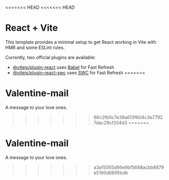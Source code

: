 <<<<<<< HEAD
<<<<<<< HEAD
# React + Vite

This template provides a minimal setup to get React working in Vite with HMR and some ESLint rules.

Currently, two official plugins are available:

- [@vitejs/plugin-react](https://github.com/vitejs/vite-plugin-react/blob/main/packages/plugin-react/README.md) uses [Babel](https://babeljs.io/) for Fast Refresh
- [@vitejs/plugin-react-swc](https://github.com/vitejs/vite-plugin-react-swc) uses [SWC](https://swc.rs/) for Fast Refresh
=======
# Valentine-mail
A message to your love ones.
>>>>>>> 66c2fb0c7e39a613f604c3e77927dac29cf204d3
=======
# Valentine-mail
A message to your love ones.
>>>>>>> a3af5065d66e9bf5688acbb8879e5190d6695bdb
